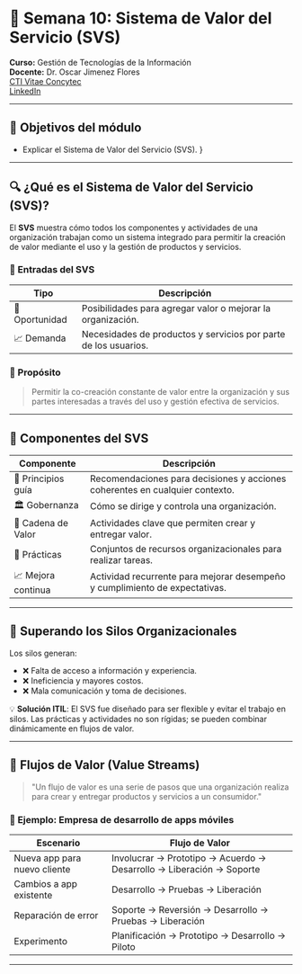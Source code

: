 # 🧩 **Semana 10: Sistema de Valor del Servicio (SVS)**



**Curso:** Gestión de Tecnologías de la Información  
**Docente:** Dr. Oscar Jimenez Flores  
[CTI Vitae Concytec](https://www.google.com/url?sa=t&source=web&rct=j&opi=89978449&url=https://ctivitae.concytec.gob.pe/appDirectorioCTI/VerDatosInvestigador.do%3Fid_investigador%3D33398&ved=2ahUKEwi7_KSu8s2MAxWwIbkGHfcFN3EQFnoECA0QAQ&usg=AOvVaw1VPrJTyH8Dl3P6q-qEHKEY)  
[LinkedIn](https://www.linkedin.com/in/oscar-jimenez-flores/)


---

## 🎯 Objetivos del módulo

- Explicar el Sistema de Valor del Servicio (SVS).
}
---

## 🔍 ¿Qué es el Sistema de Valor del Servicio (SVS)?

El **SVS** muestra cómo todos los componentes y actividades de una organización trabajan como un sistema integrado para permitir la creación de valor mediante el uso y la gestión de productos y servicios.

### 🔗 Entradas del SVS

| Tipo           | Descripción |
|----------------|-------------|
| 🎯 Oportunidad | Posibilidades para agregar valor o mejorar la organización. |
| 📈 Demanda     | Necesidades de productos y servicios por parte de los usuarios. |

### 🎯 Propósito

> Permitir la co-creación constante de valor entre la organización y sus partes interesadas a través del uso y gestión efectiva de servicios.

---

## 🧩 Componentes del SVS

| Componente              | Descripción |
|--------------------------|-------------|
| 📜 Principios guía       | Recomendaciones para decisiones y acciones coherentes en cualquier contexto. |
| 🏛️ Gobernanza            | Cómo se dirige y controla una organización. |
| 🔗 Cadena de Valor        | Actividades clave que permiten crear y entregar valor. |
| 🧰 Prácticas              | Conjuntos de recursos organizacionales para realizar tareas. |
| 📈 Mejora continua       | Actividad recurrente para mejorar desempeño y cumplimiento de expectativas. |

---

## 🚫 Superando los Silos Organizacionales

Los silos generan:

- ❌ Falta de acceso a información y experiencia.
- ❌ Ineficiencia y mayores costos.
- ❌ Mala comunicación y toma de decisiones.

💡 **Solución ITIL**: El SVS fue diseñado para ser flexible y evitar el trabajo en silos. Las prácticas y actividades no son rígidas; se pueden combinar dinámicamente en flujos de valor.

---

## 🔄 Flujos de Valor (Value Streams)

> "Un flujo de valor es una serie de pasos que una organización realiza para crear y entregar productos y servicios a un consumidor."

### 🧪 Ejemplo: Empresa de desarrollo de apps móviles

| Escenario | Flujo de Valor |
|----------|----------------|
| Nueva app para nuevo cliente | Involucrar → Prototipo → Acuerdo → Desarrollo → Liberación → Soporte |
| Cambios a app existente | Desarrollo → Pruebas → Liberación |
| Reparación de error | Soporte → Reversión → Desarrollo → Pruebas → Liberación |
| Experimento | Planificación → Prototipo → Desarrollo → Piloto |

---

